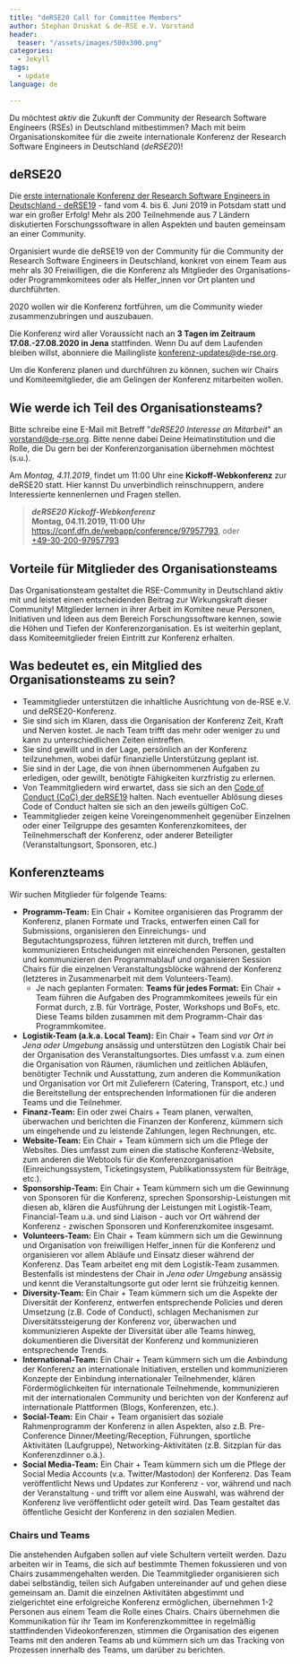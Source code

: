 ```yaml
---
title: "deRSE20 Call for Committee Members"
author: Stephan Druskat & de-RSE e.V. Vorstand
header:
  teaser: "/assets/images/500x300.png"
categories: 
  - Jekyll
tags:
  - update
language: de

---
```


<!-- # deRSE20 Call for Committee Members -->

Du möchtest *aktiv* die Zukunft der Community der Research Software Engineers (RSEs) in Deutschland mitbestimmen?
Mach mit beim Organisationskomitee für die zweite internationale Konferenz der Research Software Engineers in Deutschland (*deRSE20*)!

## deRSE20

Die [erste internationale Konferenz der Research Software Engineers in Deutschland - deRSE19](https://www.de-rse.org/de/conf2019/) - fand vom 4. bis 6. Juni 2019 in Potsdam statt und war ein großer Erfolg! Mehr als 200 Teilnehmende aus 7 Ländern diskutierten Forschungssoftware in allen Aspekten und bauten gemeinsam an einer Community.

Organisiert wurde die deRSE19 von der Community für die Community der Research Software Engineers in Deutschland, konkret von einem Team aus mehr als 30 Freiwilligen, die die Konferenz als Mitglieder des Organisations- oder Programmkomitees oder als Helfer_innen vor Ort planten und durchführten.

2020 wollen wir die Konferenz fortführen, um die Community wieder zusammenzubringen und auszubauen.

Die Konferenz wird aller Voraussicht nach an **3 Tagen im Zeitraum 17.08.-27.08.2020 in Jena** stattfinden.
Wenn Du auf dem Laufenden bleiben willst, abonniere die Mailingliste [konferenz-updates@de-rse.org](https://ml-cgn10.ispgateway.de/mailman/listinfo/konferenz-updates_de-rse.org).

Um die Konferenz planen und durchführen zu können, suchen wir Chairs und Komiteemitglieder, die am Gelingen der Konferenz mitarbeiten wollen.

## Wie werde ich Teil des Organisationsteams?

Bitte schreibe eine E-Mail mit Betreff "*deRSE20 Interesse an Mitarbeit*" an vorstand@de-rse.org. Bitte nenne dabei Deine Heimatinstitution und die Rolle, die Du gern bei der Konferenzorganisation übernehmen möchtest (s.u.).

Am *Montag, 4.11.2019*, findet um 11:00 Uhr eine **Kickoff-Webkonferenz** zur deRSE20 statt. Hier kannst Du unverbindlich reinschnuppern, andere Interessierte kennenlernen und Fragen stellen.

> _**deRSE20 Kickoff-Webkonferenz**_  
> **Montag, 04.11.2019, 11:00 Uhr**  
> <https://conf.dfn.de/webapp/conference/97957793>, oder  
> [+49-30-200-97957793](tel:+49-30-200-97957793)

## Vorteile für Mitglieder des Organisationsteams

Das Organisationsteam gestaltet die RSE-Community in Deutschland aktiv mit und leistet einen entscheidenden Beitrag zur Wirkungskraft dieser Community! Mitglieder lernen in ihrer Arbeit im Komitee neue Personen, Initiativen und Ideen aus dem Bereich Forschungssoftware kennen, sowie die Höhen und Tiefen der Konferenzorganisation. Es ist weiterhin geplant, dass Komiteemitglieder freien Eintritt zur Konferenz erhalten.

## Was bedeutet es, ein Mitglied des Organisationsteams zu sein?

- Teammitglieder unterstützen die inhaltliche Ausrichtung von de-RSE e.V. und deRSE20-Konferenz.
- Sie sind sich im Klaren, dass die Organisation der Konferenz Zeit, Kraft und Nerven kostet. Je nach Team trifft das mehr oder weniger zu und kann zu unterschiedlichen Zeiten eintreffen.
- Sie sind gewillt und in der Lage, persönlich an der Konferenz teilzunehmen, wobei dafür finanzielle Unterstützung geplant ist.
- Sie sind in der Lage, die von ihnen übernommenen Aufgaben zu erledigen, oder gewillt, benötigte Fähigkeiten kurzfristig zu erlernen.
- Von Teammitgliedern wird erwartet, dass sie sich an den [Code of Conduct (CoC) der deRSE19](https://www.de-rse.org/de/conf2019/code-of-conduct.html) halten. Nach eventueller Ablösung dieses Code of Conduct halten sie sich an den jeweils gültigen CoC.
- Teammitglieder zeigen keine Voreingenommenheit gegenüber Einzelnen oder einer Teilgruppe des gesamten Konferenzkomitees, der Teilnehmerschaft der Konferenz, oder anderer Beteiligter (Veranstaltungsort, Sponsoren, etc.)


## Konferenzteams

Wir suchen Mitglieder für folgende Teams:

- **Programm-Team:** Ein Chair + Komitee organisieren das Programm der Konferenz, planen Formate und Tracks, entwerfen einen Call for Submissions, organisieren den Einreichungs- und Begutachtungsprozess, führen letzteren mit durch, treffen und kommunizieren Entscheidungen mit einreichenden Personen, gestalten und kommunizieren den Programmablauf und organisieren Session Chairs für die einzelnen Veranstaltungsblöcke während der Konferenz (letzteres in Zusammenarbeit mit dem Volunteers-Team).
    - Je nach geplanten Formaten: **Teams für jedes Format:** Ein Chair + Team führen die Aufgaben des Programmkomitees jeweils für ein Format durch, z.B. für Vorträge, Poster, Workshops und BoFs, etc. Diese Teams bilden zusammen mit dem Programm-Chair das Programmkomitee.
- **Logistik-Team (a.k.a. Local Team):** Ein Chair + Team  sind *vor Ort in Jena oder Umgebung* ansässig und unterstützen den Logistik Chair bei der Organisation des Veranstaltungsortes. Dies umfasst v.a. zum einen die Organisation von Räumen, räumlichen und zeitlichen Abläufen, benötigter Technik und Ausstattung, zum anderen die Kommunikation und Organisation vor Ort mit Zulieferern (Catering, Transport, etc.) und die Bereitstellung der entsprechenden Informationen für die anderen Teams und die Teilnehmer.
- **Finanz-Team:** Ein oder zwei Chairs + Team planen, verwalten, überwachen und berichten die Finanzen der Konferenz, kümmern sich um eingehende und zu leistende Zahlungen, legen Rechnungen, etc.
- **Website-Team:** Ein Chair + Team kümmern sich um die Pflege der Websites. Dies umfasst zum einen die statische Konferenz-Website, zum anderen die Webtools für die Konferenzorganisation (Einreichungssystem, Ticketingsystem, Publikationssystem für Beiträge, etc.).
- **Sponsorship-Team:** Ein Chair + Team kümmern sich um die Gewinnung von Sponsoren für die Konferenz, sprechen Sponsorship-Leistungen mit diesen ab, klären die Ausführung der Leistungen mit Logistik-Team, Financial-Team u.a. und sind Liaison - auch vor Ort während der Konferenz - zwischen Sponsoren und Konferenzkomitee insgesamt.
- **Volunteers-Team:** Ein Chair + Team kümmern sich um die Gewinnung und Organisation von freiwilligen Helfer_innen für die Konferenz und organisieren vor allem Abläufe und Einsatz dieser während der Konferenz. Das Team arbeitet eng mit dem Logistik-Team zusammen. Bestenfalls ist mindestens der Chair in *Jena oder Umgebung* ansässig und kennt die Veranstaltungsorte gut oder lernt sie frühzeitig kennen.
- **Diversity-Team:** Ein Chair + Team kümmern sich um die Aspekte der Diversität der Konferenz, entwerfen entsprechende Policies und deren Umsetzung (z.B. Code of Conduct), schlagen Mechanismen zur Diversitätssteigerung der Konferenz vor, überwachen und kommunizieren Aspekte der Diversität über alle Teams hinweg, dokumentieren die Diversität der Konferenz und kommunizieren entsprechende Trends.
- **International-Team:** Ein Chair + Team kümmern sich um die Anbindung der Konferenz an internationale Initiativen, erstellen und kommunizieren Konzepte der Einbindung internationaler Teilnehmender, klären Fördermöglichkeiten für internationale Teilnehmende, kommunizieren mit der internationalen Community und berichten von der Konferenz auf internationale Plattformen (Blogs, Konferenzen, etc.).
- **Social-Team:** Ein Chair + Team organisiert das soziale Rahmenprogramm der Konferenz in allen Aspekten, also z.B. Pre-Conference Dinner/Meeting/Reception, Führungen, sportliche Aktivitäten (Laufgruppe), Networking-Aktivitäten (z.B. Sitzplan für das Konferenzdinner o.ä.).
- **Social Media-Team:** Ein Chair + Team kümmern sich um die Pflege der Social Media Accounts (v.a. Twitter/Mastodon) der Konferenz. Das Team veröffentlicht News und Updates zur Konferenz - vor, während und nach der Veranstaltung - und trifft vor allem eine Auswahl, was während der Konferenz live veröffentlicht oder geteilt wird. Das Team gestaltet das öffentliche Gesicht der Konferenz in den sozialen Medien.

### Chairs und Teams

Die anstehenden Aufgaben sollen auf viele Schultern verteilt werden. Dazu arbeiten wir in Teams, die sich auf bestimmte Themen fokussieren und von Chairs zusammengehalten werden. Die Teammitglieder organisieren sich dabei selbständig, teilen sich Aufgaben untereinander auf und gehen diese gemeinsam an. Damit die einzelnen Aktivitäten abgestimmt und zielgerichtet eine erfolgreiche Konferenz ermöglichen, übernehmen 1-2 Personen aus einem Team die Rolle eines Chairs. Chairs übernehmen die Kommunikation für ihr Team im Konferenzkommittee in regelmäßig stattfindenden Videokonferenzen, stimmen die Organisation des eigenen Teams mit den anderen Teams ab und kümmern sich um das Tracking von Prozessen innerhalb des Teams, um darüber zu berichten.